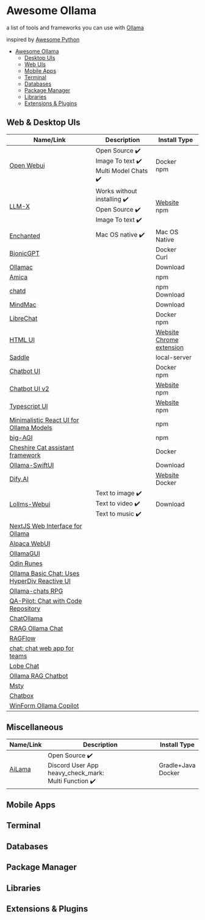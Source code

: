 # Awesome Ollama
a list of tools and frameworks you can use with [Ollama](https://github.com/ollama/ollama)

inspired by [Awesome Python](https://github.com/vinta/awesome-python)

- [Awesome Ollama](https://github.com/endo9000/awesome-ollama?tab=readme-ov-file#awesome-ollama)
    - [Desktop UIs](https://github.com/endo9000/awesome-ollama?tab=readme-ov-file#desktop-uis)
    - [Web UIs](https://github.com/endo9000/awesome-ollama?tab=readme-ov-file#web-uis)
    - [Mobile Apps](https://github.com/endo9000/awesome-ollama?tab=readme-ov-file#mobile-apps)
    - [Terminal](https://github.com/endo9000/awesome-ollama?tab=readme-ov-file#terminal)
    - [Databases](https://github.com/endo9000/awesome-ollama?tab=readme-ov-file#databases)
    - [Package Manager](https://github.com/endo9000/awesome-ollama?tab=readme-ov-file#package-manager)
    - [Libraries](https://github.com/endo9000/awesome-ollama?tab=readme-ov-file#libraries)
    - [Extensions & Plugins](https://github.com/endo9000/awesome-ollama?tab=readme-ov-file#extensions-plugins)

## Web & Desktop UIs
|Name/Link|  Description | Install Type |
|--|--|--|
|  [Open Webui](https://github.com/open-webui/open-webui) | Open Source :heavy_check_mark: <br /> Image To text :heavy_check_mark: <br /> Multi Model Chats :heavy_check_mark: <br /> | Docker <br /> npm |
|  [LLM-X](https://github.com/mrdjohnson/llm-x) | Works without installing :heavy_check_mark: <br /> Open Source :heavy_check_mark: <br /> Image To text :heavy_check_mark: <br /> | [Website](https://mrdjohnson.github.io/llm-x/) <br /> npm |
|  [Enchanted](https://github.com/AugustDev/enchanted) | Mac OS native :heavy_check_mark: <br /> | Mac OS Native |
|  [BionicGPT](https://github.com/bionic-gpt/bionic-gpt) | | Docker <br /> Curl |
|  [Ollamac](https://github.com/kevinhermawan/Ollamac) | | Download |
|  [Amica](https://github.com/semperai/amica) | | npm |
|  [chatd](https://github.com/BruceMacD/chatd) | | npm <br /> Download |
|  [MindMac](https://mindmac.app/) | | Download |
|  [LibreChat](https://github.com/danny-avila/LibreChat) | | Docker <br /> npm|
|  [HTML UI](https://github.com/ollama-ui/ollama-ui) | | [Website](https://ollama-ui.github.io/ollama-ui/) <br /> [Chrome extension](https://chrome.google.com/webstore/detail/ollama-ui/cmgdpmlhgjhoadnonobjeekmfcehffco)|
|  [Saddle](https://github.com/jikkuatwork/saddle) | | local-server |
|  [Chatbot UI](https://github.com/ivanfioravanti/chatbot-ollama) | | Docker <br /> npm |
|  [Chatbot UI v2](https://github.com/mckaywrigley/chatbot-ui) | | [Website](https://www.chatbotui.com/) <br /> npm |
|  [Typescript UI](https://github.com/ollama-interface/Ollama-Gui) | | [Website](https://ollama.twanluttik.com/) <br /> npm |
|  [Minimalistic React UI for Ollama Models](https://github.com/richawo/minimal-llm-ui) | | npm |
|  [big-AGI](https://github.com/enricoros/big-AGI) | | npm |
|  [Cheshire Cat assistant framework](https://github.com/cheshire-cat-ai/core) | | Docker |
|  [Ollama-SwiftUI](https://github.com/kghandour/Ollama-SwiftUI) | | Download |
|  [Dify.AI](https://github.com/langgenius/dify) | | [Website](https://dify.ai/) <br /> Docker |
|  [Lollms-Webui](https://github.com/ParisNeo/lollms-webui) | Text to image :heavy_check_mark: <br /> Text to video :heavy_check_mark: <br /> Text to music :heavy_check_mark: <br /> | Download |
|  [NextJS Web Interface for Ollama](https://github.com/jakobhoeg/nextjs-ollama-llm-ui) | |
|  [Alpaca WebUI](https://github.com/mmo80/alpaca-webui) | |
|  [OllamaGUI](https://github.com/enoch1118/ollamaGUI) | |
|  [Odin Runes](https://github.com/leonid20000/OdinRunes) | |
|  [Ollama Basic Chat: Uses HyperDiv Reactive UI](https://github.com/rapidarchitect/ollama_basic_chat) | |
|  [Ollama-chats RPG](https://github.com/drazdra/ollama-chats) | |
|  [QA-Pilot: Chat with Code Repository](https://github.com/reid41/QA-Pilot) | |
|  [ChatOllama](https://github.com/sugarforever/chat-ollama) | |
|  [CRAG Ollama Chat](https://github.com/Nagi-ovo/CRAG-Ollama-Chat) | |
|  [RAGFlow](https://github.com/infiniflow/ragflow) | |
|  [chat: chat web app for teams](https://github.com/swuecho/chat) | |
|  [Lobe Chat](https://github.com/lobehub/lobe-chat) | |
|  [Ollama RAG Chatbot](https://github.com/datvodinh/rag-chatbot) | |
|  [Msty](https://msty.app/) | |
|  [Chatbox](https://github.com/Bin-Huang/Chatbox) | |
|  [WinForm Ollama Copilot](https://github.com/tgraupmann/WinForm_Ollama_Copilot) | |

## Miscellaneous
|Name/Link|  Description | Install Type |
|--|--|--|
|  [AiLama](https://github.com/zeyoyt/ailama) | Open Source :heavy_check_mark: <br /> Discord User App heavy_check_mark: <br /> Multi Function :heavy_check_mark: <br /> | Gradle+Java <br /> Docker

## Mobile Apps
## Terminal
## Databases
## Package Manager
## Libraries
## Extensions & Plugins
